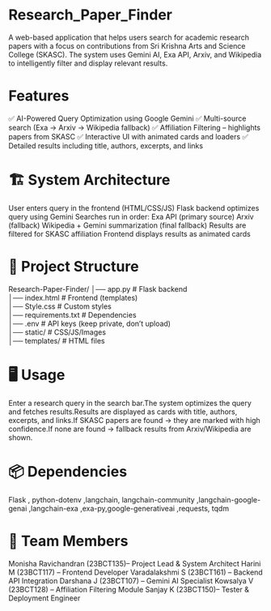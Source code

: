 # Research_Paper_Finder
A web-based application that helps users search for academic research papers with a focus on contributions from Sri Krishna Arts and Science College (SKASC). The system uses Gemini AI, Exa API, Arxiv, and Wikipedia to intelligently filter and display relevant results.

# Features

✅ AI-Powered Query Optimization using Google Gemini
✅ Multi-source search (Exa → Arxiv → Wikipedia fallback)
✅ Affiliation Filtering – highlights papers from SKASC
✅ Interactive UI with animated cards and loaders
✅ Detailed results including title, authors, excerpts, and links

# 🏗️ System Architecture

User enters query in the frontend (HTML/CSS/JS)
Flask backend optimizes query using Gemini
Searches run in order:
Exa API (primary source)
Arxiv (fallback)
Wikipedia + Gemini summarization (final fallback)
Results are filtered for SKASC affiliation
Frontend displays results as animated cards

# 📂 Project Structure
Research-Paper-Finder/
│── app.py              # Flask backend  
│── index.html          # Frontend (templates)  
│── Style.css           # Custom styles  
│── requirements.txt    # Dependencies  
│── .env                # API keys (keep private, don’t upload)  
│── static/             # CSS/JS/Images  
│── templates/          # HTML files  


# 🖥️ Usage

Enter a research query in the search bar.The system optimizes the query and fetches results.Results are displayed as cards with title, authors, excerpts, and links.If SKASC papers are found → they are marked with high confidence.If none are found → fallback results from Arxiv/Wikipedia are shown.

# 📦 Dependencies

Flask , python-dotenv ,langchain, langchain-community ,langchain-google-genai ,langchain-exa ,exa-py,google-generativeai ,requests, tqdm

# 🤝 Team Members

Monisha Ravichandran (23BCT135)– Project Lead & System Architect
Harini M (23BCT117) – Frontend Developer
Varadalakshmi S (23BCT161) – Backend API Integration
Darshana J (23BCT107) – Gemini AI Specialist
Kowsalya V (23BCT128) – Affiliation Filtering Module
Sanjay K (23BCT150)– Tester & Deployment Engineer
